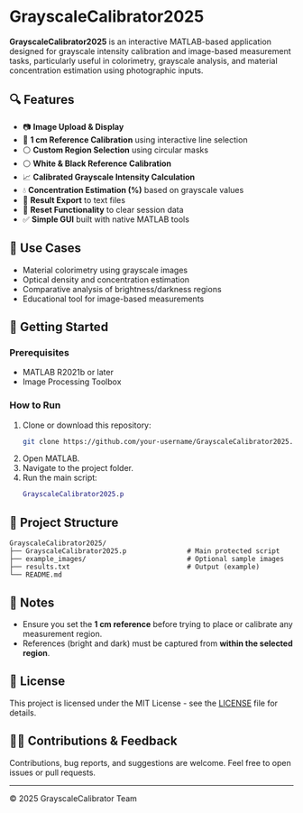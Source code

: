 
# GrayscaleCalibrator2025

**GrayscaleCalibrator2025** is an interactive MATLAB-based application designed for grayscale intensity calibration and image-based measurement tasks, particularly useful in colorimetry, grayscale analysis, and material concentration estimation using photographic inputs.

## 🔍 Features

- 📷 **Image Upload & Display**
- 📏 **1 cm Reference Calibration** using interactive line selection
- ⚪ **Custom Region Selection** using circular masks
- ⚪ **White & Black Reference Calibration**
- 📈 **Calibrated Grayscale Intensity Calculation**
- 💧 **Concentration Estimation (%)** based on grayscale values
- 💾 **Result Export** to text files
- 🔁 **Reset Functionality** to clear session data
- ✅ **Simple GUI** built with native MATLAB tools

## 🧪 Use Cases

- Material colorimetry using grayscale images
- Optical density and concentration estimation
- Comparative analysis of brightness/darkness regions
- Educational tool for image-based measurements

## 🚀 Getting Started

### Prerequisites

- MATLAB R2021b or later
- Image Processing Toolbox

### How to Run

1. Clone or download this repository:
    ```bash
    git clone https://github.com/your-username/GrayscaleCalibrator2025.git
    ```
2. Open MATLAB.
3. Navigate to the project folder.
4. Run the main script:
    ```matlab
    GrayscaleCalibrator2025.p
    ```

## 📂 Project Structure

```
GrayscaleCalibrator2025/
├── GrayscaleCalibrator2025.p               # Main protected script
├── example_images/                         # Optional sample images
├── results.txt                             # Output (example)
└── README.md
```

## 🧠 Notes

- Ensure you set the **1 cm reference** before trying to place or calibrate any measurement region.
- References (bright and dark) must be captured from **within the selected region**.

## 📝 License

This project is licensed under the MIT License - see the [LICENSE](LICENSE) file for details.

## 🙋‍♀️ Contributions & Feedback

Contributions, bug reports, and suggestions are welcome. Feel free to open issues or pull requests.

---

© 2025 GrayscaleCalibrator Team
